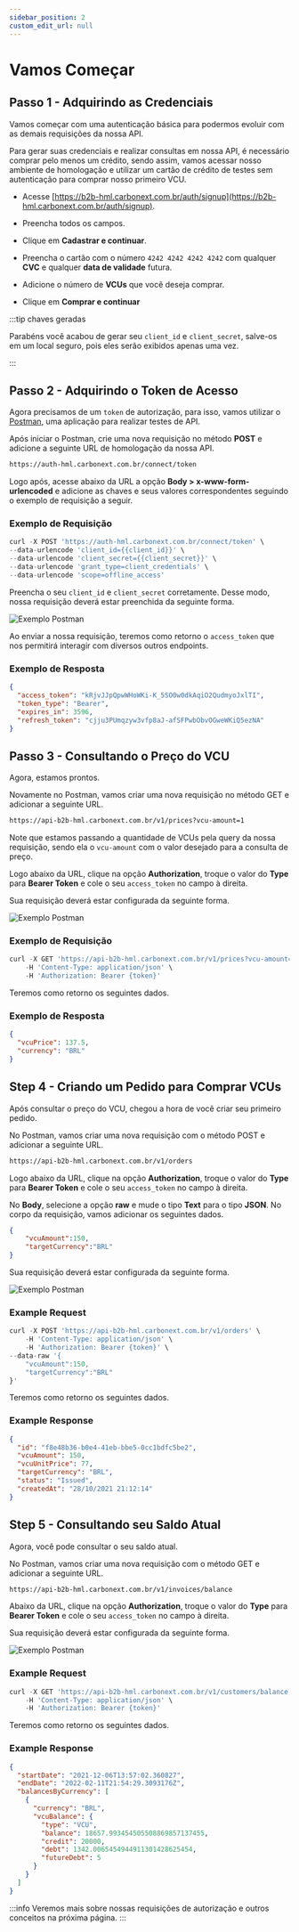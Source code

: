 ```yaml
---
sidebar_position: 2
custom_edit_url: null
---
```


# Vamos Começar

## Passo 1 - Adquirindo as Credenciais

Vamos começar com uma autenticação básica para podermos evoluir com as demais requisições da nossa API.

Para gerar suas credenciais e realizar consultas em nossa API, é necessário comprar pelo menos um crédito, sendo assim, vamos acessar nosso ambiente de homologação e utilizar um cartão de crédito de testes sem autenticação para comprar nosso primeiro VCU.

- Acesse [https://b2b-hml.carbonext.com.br/auth/signup](https://b2b-hml.carbonext.com.br/auth/signup).

- Preencha todos os campos.

- Clique em **Cadastrar e continuar**.

- Preencha o cartão com o número `4242 4242 4242 4242` com qualquer **CVC** e qualquer **data de validade** futura.

- Adicione o número de **VCUs** que você deseja comprar.

- Clique em **Comprar e continuar**

:::tip chaves geradas

Parabéns você acabou de gerar seu `client_id` e `client_secret`, salve-os em um local seguro, pois eles serão exibidos apenas uma vez.

:::

## Passo 2 - Adquirindo o Token de Acesso

Agora precisamos de um `token` de autorização, para isso, vamos utilizar o [Postman](https://www.postman.com/downloads/), uma aplicação para realizar testes de API.

Após iniciar o Postman, crie uma nova requisição no método **POST** e adicione a seguinte URL de homologação da nossa API.

```md title="BASE URL"
https://auth-hml.carbonext.com.br/connect/token
```

Logo após, acesse abaixo da URL a opção **Body > x-www-form-urlencoded** e adicione as chaves e seus valores correspondentes seguindo o exemplo de requisição a seguir.

### Exemplo de Requisição

```javascript
curl -X POST 'https://auth-hml.carbonext.com.br/connect/token' \
--data-urlencode 'client_id={{client_id}}' \
--data-urlencode 'client_secret={{client_secret}}' \
--data-urlencode 'grant_type=client_credentials' \
--data-urlencode 'scope=offline_access'
```

Preencha o seu `client_id` e `client_secret` corretamente. Desse modo, nossa requisição deverá estar preenchida da seguinte forma.

![Exemplo Postman](/img/examples/postman-1.jpg)

Ao enviar a nossa requisição, teremos como retorno o `access_token` que nos permitirá interagir com diversos outros endpoints.

### Exemplo de Resposta

```json
{
  "access_token": "kRjvJJpQpwWHoWKi-K_5SO0w0dkAqiO2QudmyoJxlTI",
  "token_type": "Bearer",
  "expires_in": 3596,
  "refresh_token": "cjju3PUmqzyw3vfp8aJ-afSFPwbObvOGweWKiQ5ezNA"
}
```

## Passo 3 - Consultando o Preço do VCU

Agora, estamos prontos.

Novamente no Postman, vamos criar uma nova requisição no método GET e adicionar a seguinte URL.

```md title="BASE URL"
https://api-b2b-hml.carbonext.com.br/v1/prices?vcu-amount=1
```

Note que estamos passando a quantidade de VCUs pela query da nossa requisição, sendo ela o `vcu-amount` com o valor desejado para a consulta de preço.

Logo abaixo da URL, clique na opção **Authorization**, troque o valor do **Type** para **Bearer Token** e cole o seu `access_token` no campo à direita.

Sua requisição deverá estar configurada da seguinte forma.

![Exemplo Postman](/img/examples/postman-2.jpg)

### Exemplo de Requisição

```javascript
curl -X GET 'https://api-b2b-hml.carbonext.com.br/v1/prices?vcu-amount=1' \
    -H 'Content-Type: application/json' \
    -H 'Authorization: Bearer {token}'
```

Teremos como retorno os seguintes dados.

### Exemplo de Resposta

```json
{
  "vcuPrice": 137.5,
  "currency": "BRL"
}
```

## Step 4 - Criando um Pedido para Comprar VCUs

Após consultar o preço do VCU, chegou a hora de você criar seu primeiro pedido.

No Postman, vamos criar uma nova requisição com o método POST e adicionar a seguinte URL.

```md title="BASE URL"
https://api-b2b-hml.carbonext.com.br/v1/orders
```

Logo abaixo da URL, clique na opção **Authorization**, troque o valor do **Type** para **Bearer Token** e cole o seu `access_token` no campo à direita.

No **Body**, selecione a opção **raw** e mude o tipo **Text** para o tipo **JSON**. No corpo da requisição, vamos adicionar os seguintes dados.

```json
{
    "vcuAmount":150,
    "targetCurrency":"BRL"
}
```

Sua requisição deverá estar configurada da seguinte forma.

![Exemplo Postman](/img/examples/postman-3.jpg)

### Example Request

```javascript
curl -X POST 'https://api-b2b-hml.carbonext.com.br/v1/orders' \
    -H 'Content-Type: application/json' \
    -H 'Authorization: Bearer {token}' \
--data-raw '{
    "vcuAmount":150,
    "targetCurrency":"BRL"
}'
```

Teremos como retorno os seguintes dados.

### Example Response

```json
{
  "id": "f8e48b36-b0e4-41eb-bbe5-0cc1bdfc5be2",
  "vcuAmount": 150,
  "vcuUnitPrice": 77,
  "targetCurrency": "BRL",
  "status": "Issued",
  "createdAt": "28/10/2021 21:12:14"
}
```

## Step 5 - Consultando seu Saldo Atual

Agora, você pode consultar o seu saldo atual.

No Postman, vamos criar uma nova requisição com o método GET e adicionar a seguinte URL.

```md title="BASE URL"
https://api-b2b-hml.carbonext.com.br/v1/invoices/balance
```

Abaixo da URL, clique na opção **Authorization**, troque o valor do **Type** para **Bearer Token** e cole o seu `access_token` no campo à direita.

Sua requisição deverá estar configurada da seguinte forma.

![Exemplo Postman](/img/examples/postman-4.jpg)

### Example Request

```javascript
curl -X GET 'https://api-b2b-hml.carbonext.com.br/v1/customers/balance' \
    -H 'Content-Type: application/json' \
    -H 'Authorization: Bearer {token}'
```

Teremos como retorno os seguintes dados.

### Example Response

```json
{
  "startDate": "2021-12-06T13:57:02.360827",
  "endDate": "2022-02-11T21:54:29.3093176Z",
  "balancesByCurrency": [
    {
      "currency": "BRL",
      "vcuBalance": {
        "type": "VCU",
        "balance": 18657.993454505508869857137455,
        "credit": 20000,
        "debt": 1342.0065454944911301428625454,
        "futureDebt": 5
      }
    }
  ]
}
```

:::info
Veremos mais sobre nossas requisições de autorização e outros conceitos na próxima página.
:::
